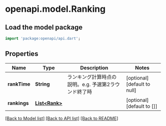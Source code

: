 # openapi.model.Ranking

## Load the model package
```dart
import 'package:openapi/api.dart';
```

## Properties
Name | Type | Description | Notes
------------ | ------------- | ------------- | -------------
**rankTime** | **String** | ランキング計算時点の説明。e.g. 予選第2ラウンド終了時 | [optional] [default to null]
**rankings** | [**List&lt;Rank&gt;**](Rank.md) |  | [optional] [default to []]

[[Back to Model list]](../README.md#documentation-for-models) [[Back to API list]](../README.md#documentation-for-api-endpoints) [[Back to README]](../README.md)


